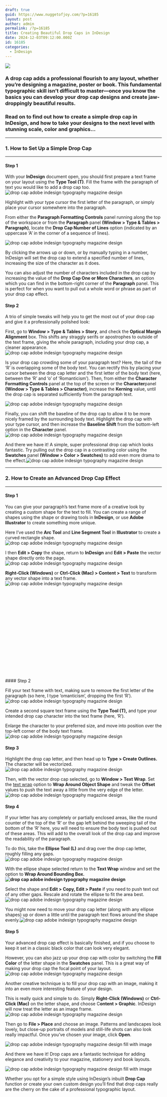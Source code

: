 ```yaml
---
draft: true
guid: https://www.nuggetofjoy.com/?p=16185
layout: post
author: admin
permalink: /?p=16185
title: Creating Beautiful Drop Caps in InDesign
date: 2024-12-03T09:12:00.000Z
id: 16185
categories:
  - InDesign
---
```




![](https://www.indesignskills.com/wp-content/uploads/2017/02/Header-Image-768x506.jpg)

### A drop cap adds a professional flourish to any layout, whether you’re designing a magazine, poster or book. This fundamental typographic skill isn’t difficult to master—once you know the basics you can develop your drop cap designs and create jaw-droppingly beautiful results.

### Read on to find out how to create a simple drop cap in InDesign, and how to take your designs to the next level with stunning scale, color and graphics…

---

### **1.** How to Set Up a Simple Drop Cap

---

#### Step 1

With your **InDesign** document open, you should first prepare a text frame on your layout using the **Type Tool (T)**. Fill the frame with the paragraph of text you would like to add a drop cap too.![drop cap adobe indesign typography magazine design](https://www.indesignskills.com/wp-content/uploads/2017/02/Screen-Shot-2017-01-26-at-17.08.13.png)

Highlight with your type cursor the first letter of the paragraph, or simply place your cursor somewhere into the paragraph.

From either the **Paragraph Formatting Controls** panel running along the top of the workspace or from the **Paragraph** panel **(Window &gt; Type &amp; Tables &gt; Paragraph)**, locate the **Drop Cap Number of Lines** option (indicated by an uppercase ‘A’ in the corner of a sequence of lines).

![drop cap adobe indesign typography magazine design](https://www.indesignskills.com/wp-content/uploads/2017/02/Screen-Shot-2017-01-26-at-17.09.19.png)

By clicking the arrows up or down, or by manually typing in a number, InDesign will set the drop cap to extend a specified number of lines, increasing the size of the character as it does.

You can also adjust the number of characters included in the drop cap by increasing the value of the **Drop Cap One or More Characters**, an option which you can find in the bottom-right corner of the **Paragraph** panel. This is perfect for when you want to pull out a whole word or phrase as part of your drop cap effect.

#### Step 2

A trio of simple tweaks will help you to get the most out of your drop cap and give it a professionally polished look:

First, go to **Window &gt; Type &amp; Tables &gt; Story**, and check the **Optical Margin Alignment** box. This shifts any straggly serifs or apostrophes to outside of the text frame, giving the whole paragraph, including your drop cap, a cleaner appearance.![drop cap adobe indesign typography magazine design](https://www.indesignskills.com/wp-content/uploads/2017/02/Screen-Shot-2017-01-26-at-17.09.45.png)

Is your drop cap crowding some of your paragraph text? Here, the tail of the ‘R’ is overlapping some of the body text. You can rectify this by placing your cursor between the drop cap letter and the first letter of the body text (here, between the ‘R’ and ‘o’ of ‘Romanticism’). Then, from either the **Character Formatting Controls** panel at the top of the screen or the **Character**panel **(Window &gt; Type &amp; Tables &gt; Character)**, increase the **Kerning** value, until the drop cap is separated sufficiently from the paragraph text.

![drop cap adobe indesign typography magazine design](https://www.indesignskills.com/wp-content/uploads/2017/02/Screen-Shot-2017-01-26-at-17.10.50.png)

Finally, you can shift the baseline of the drop cap to allow it to be more nicely framed by the surrounding body text. Highlight the drop cap with your type cursor, and then increase the **Baseline Shift** from the bottom-left option in the **Character** panel.![drop cap adobe indesign typography magazine design](https://www.indesignskills.com/wp-content/uploads/2017/02/Screen-Shot-2017-01-26-at-17.11.18.png)

And there we have it! A simple, super professional drop cap which looks fantastic. Try pulling out the drop cap in a contrasting color using the **Swatches** panel **(Window &gt; Color &gt; Swatches)** to add even more drama to the effect.![drop cap adobe indesign typography magazine design](https://www.indesignskills.com/wp-content/uploads/2017/02/Screen-Shot-2017-01-26-at-17.07.16.png)

---

### **2.** How to Create an Advanced Drop Cap Effect

---

#### Step 1

You can give your paragraph’s text frame more of a creative look by creating a custom shape for the text to fill. You can create a range of shapes using the shape or drawing tools in **InDesign**, or use **Adobe Illustrator** to create something more unique.

Here I’ve used the **Arc Tool** and **Line Segment Tool** in **Illustrator** to create a curved rectangle shape.![drop cap adobe indesign typography magazine design](https://www.indesignskills.com/wp-content/uploads/2017/02/Screen-Shot-2017-01-26-at-16.46.05.png)

I then **Edit &gt; Copy** the shape, return to **InDesign** and **Edit &gt; Paste** the vector shape directly onto the page.![drop cap adobe indesign typography magazine design](https://www.indesignskills.com/wp-content/uploads/2017/02/Screen-Shot-2017-01-26-at-16.46.46.png)

**Right-Click (Windows)** or **Ctrl-Click (Mac) &gt; Content &gt; Text** to transform any vector shape into a text frame.![drop cap adobe indesign typography magazine design](https://www.indesignskills.com/wp-content/uploads/2017/02/Screen-Shot-2017-01-26-at-16.47.11.png)

<div class="code-block code-block-4"><ins class="adsbygoogle" data-ad-client="ca-pub-4786340380234672" data-ad-slot="3441424289" data-adsbygoogle-status="done"><ins id="aswift_2_expand"><ins id="aswift_2_anchor"><iframe allowfullscreen="allowfullscreen" data-mce-fragment="1" frameborder="0" height="280" id="aswift_2" marginheight="0" marginwidth="0" name="aswift_2" scrolling="no" width="336"></iframe></ins></ins></ins></div>#### Step 2

Fill your text frame with text, making sure to remove the first letter of the paragraph (so here, I type ‘omanticism’, dropping the first ‘R’).![drop cap adobe indesign typography magazine design](https://www.indesignskills.com/wp-content/uploads/2017/02/Screen-Shot-2017-01-26-at-16.47.50.png)

Create a second square text frame using the **Type Tool (T),** and type your intended drop cap character into the text frame (here, ‘R’).

Enlarge the character to your preferred size, and move into position over the top-left corner of the body text frame.![drop cap adobe indesign typography magazine design](https://www.indesignskills.com/wp-content/uploads/2017/02/Screen-Shot-2017-01-26-at-16.50.03.png)

#### Step 3

Highlight the drop cap letter, and then head up to **Type &gt; Create Outlines.** The character will be vectorized.![drop cap adobe indesign typography magazine design](https://www.indesignskills.com/wp-content/uploads/2017/02/Screen-Shot-2017-01-26-at-16.51.06.png)

Then, with the vector drop cap selected, go to **Window &gt; Text Wrap**. Set the [text wrap](http://www.indesignskills.com/skills/indesign-basics-wrap-text-around-shapes-and-images/) option to **Wrap Around Object Shape** and tweak the **Offset** values to push the text away a little from the very edge of the letter.![drop cap adobe indesign typography magazine design](https://www.indesignskills.com/wp-content/uploads/2017/02/Screen-Shot-2017-01-26-at-16.51.27.png)

#### Step 4

If your letter has any completely or partially enclosed areas, like the round counter of the top of the ‘R’ or the gap left behind the sweeping tail of the bottom of the ‘R’ here, you will need to ensure the body text is pushed out of these areas. This will add to the overall look of the drop cap and improve the readability of the paragraph.

To do this, take the **Ellipse Tool (L)** and drag over the drop cap letter, roughly filling any gaps.![drop cap adobe indesign typography magazine design](https://www.indesignskills.com/wp-content/uploads/2017/02/Screen-Shot-2017-01-26-at-16.52.09.png)

With the ellipse shape selected return to the **Text Wrap** window and set the option to **Wrap Around Bounding Box.![drop cap adobe indesign typography magazine design](https://www.indesignskills.com/wp-content/uploads/2017/02/Screen-Shot-2017-01-26-at-16.52.22.png)**

Select the shape and **Edit &gt; Copy, Edit &gt; Paste** if you need to push text out of any other gaps. Rescale and rotate the ellipse to fit the area best.![drop cap adobe indesign typography magazine design](https://www.indesignskills.com/wp-content/uploads/2017/02/Screen-Shot-2017-01-26-at-16.52.52.png)

You might now need to move your drop cap letter (along with any ellipse shapes) up or down a little until the paragraph text flows around the shape evenly.![drop cap adobe indesign typography magazine design](https://www.indesignskills.com/wp-content/uploads/2017/02/Screen-Shot-2017-01-26-at-16.53.14.png)

#### Step 5

Your advanced drop cap effect is basically finished, and if you choose to keep it set in a classic black color that can look very elegant.

However, you can also jazz up your drop cap with color by switching the **Fill Color** of the letter shape in the **Swatches** panel. This is a great way of making your drop cap the focal point of your layout.![drop cap adobe indesign typography magazine design](https://www.indesignskills.com/wp-content/uploads/2017/02/Screen-Shot-2017-01-26-at-16.53.29.png)

Another creative technique is to fill your drop cap with an image, making it into an even more interesting feature of your design.

This is really quick and simple to do. Simply **Right-Click (Windows)** or **Ctrl-Click (Mac)** on the letter shape, and choose C**ontent &gt; Graphic**. InDesign will now treat the letter as an image frame.![drop cap adobe indesign typography magazine design](https://www.indesignskills.com/wp-content/uploads/2017/02/Screen-Shot-2017-01-26-at-16.42.47.png)

Then go to **File &gt; Place** and choose an image. Patterns and landscapes look lovely, but close-up portraits of models and still-life shots can also look really impactful. Once you’ve chosen your image, click **Open**.

![drop cap adobe indesign typography magazine design fill with image](https://www.indesignskills.com/wp-content/uploads/2017/02/Screen-Shot-2017-01-26-at-16.44.00.png)

And there we have it! Drop caps are a fantastic technique for adding elegance and creativity to your magazine, stationery and book layouts.

![drop cap adobe indesign typography magazine design fill with image](https://www.indesignskills.com/wp-content/uploads/2017/02/Screen-Shot-2017-01-26-at-16.44.24.png)

Whether you opt for a simple style using InDesign’s inbuilt **Drop Cap** function or create your own custom design you’ll find that drop caps really are the cherry on the cake of a professional typographic layout.

</section>
